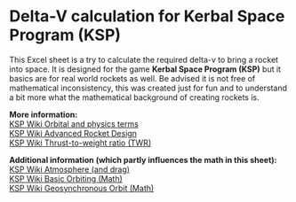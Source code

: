 # Delta-V calculation for Kerbal Space Program (KSP)
This Excel sheet is a try to calculate the required delta-v to bring a rocket into space. It is designed for the game **Kerbal Space Program (KSP)** but it basics
are for real world rockets as well.
Be advised it is not free of mathematical inconsistency, this was created just for fun and to understand a bit more what the mathematical background of creating rockets is.

**More information:**  
[KSP Wiki Orbital and physics terms](https://wiki.kerbalspaceprogram.com/wiki/Orbital_and_physics_terms)  
[KSP Wiki Advanced Rocket Design](https://wiki.kerbalspaceprogram.com/wiki/Tutorial:Advanced_Rocket_Design)  
[KSP Wiki Thrust-to-weight ratio (TWR)](https://wiki.kerbalspaceprogram.com/wiki/Thrust-to-weight_ratio)  

**Additional information (which partly influences the math in this sheet):**  
[KSP Wiki Atmosphere (and drag)](https://wiki.kerbalspaceprogram.com/wiki/Atmosphere)  
[KSP Wiki Basic Orbiting (Math)](https://wiki.kerbalspaceprogram.com/wiki/Tutorial:_Basic_Orbiting_(Math))  
[KSP Wiki Geosynchronous Orbit (Math)](https://wiki.kerbalspaceprogram.com/wiki/Tutorial:_Basic_Orbiting_(Math))
